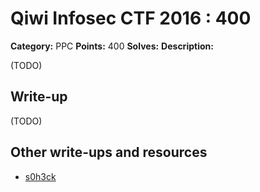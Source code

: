 # Qiwi Infosec CTF 2016 : 400

**Category:** PPC
**Points:** 400
**Solves:**
**Description:**

(TODO)

## Write-up

(TODO)

## Other write-ups and resources

* [s0h3ck](https://github.com/s0h3ck/h3ck-c0ding/tree/master/CTFs/Qiwi-Infosec%20CTF%202016#ppc_400)
